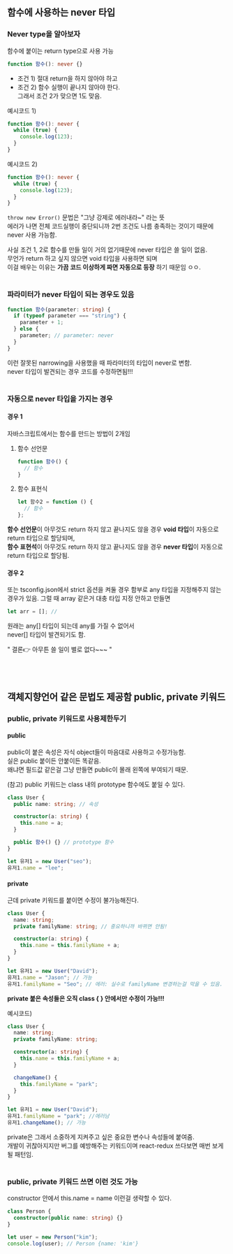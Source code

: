 ## 함수에 사용하는 never 타입

### Never type을 알아보자

함수에 붙이는 return type으로 사용 가능

```typescript
function 함수(): never {}
```

- 조건 1) 절대 return을 하지 않아야 하고
- 조건 2) 함수 실행이 끝나지 않아야 한다.  
  그래서 조건 2가 맞으면 1도 맞음.

예시코드 1)

```typescript
function 함수(): never {
  while (true) {
    console.log(123);
  }
}
```

예시코드 2)

```typescript
function 함수(): never {
  while (true) {
    console.log(123);
  }
}
```

`throw new Error()` 문법은 "그냥 강제로 에러내라~" 라는 뜻  
에러가 나면 전체 코드실행이 중단되니까 2번 조건도 나름 충족하는 것이기 때문에 never 사용 가능함.

사실 조건 1, 2로 함수를 만들 일이 거의 없기때문에 never 타입은 쓸 일이 없음.  
무언가 return 하고 싶지 않으면 void 타입을 사용하면 되며  
이걸 배우는 이유는 **가끔 코드 이상하게 짜면 자동으로 등장** 하기 때문임 ㅇㅇ.  
<br />

### 파라미터가 never 타입이 되는 경우도 있음

```typescript
function 함수(parameter: string) {
  if (typeof parameter === "string") {
    parameter + 1;
  } else {
    parameter; // parameter: never
  }
}
```

이런 잘못된 narrowing을 사용했을 때 파라미터의 타입이 never로 변함.  
never 타입이 발견되는 경우 코드를 수정하면됨!!!  
<br />

### 자동으로 never 타입을 가지는 경우

#### 경우 1

자바스크립트에서는 함수를 만드는 방법이 2개임

1. 함수 선언문

   ```javascript
   function 함수() {
     // 함수
   }
   ```

2. 함수 표현식
   ```javascript
   let 함수2 = function () {
     // 함수
   };
   ```

**함수 선언문**이 아무것도 return 하지 않고 끝나지도 않을 경우 **void 타입**이 자동으로 return 타입으로 할당되며,  
**함수 표현석**이 아무것도 return 하지 않고 끝나지도 않을 경우 **never 타입**이 자동으로 return 타입으로 할당됨.

#### 경우 2

또는 tsconfig.json에서 strict 옵션을 켜둘 경우 함부로 any 타입을 지정해주지 않는 경우가 있음.
그럴 때 array 같은거 대충 타입 지정 안하고 만들면

```typescript
let arr = []; //
```

원래는 any[] 타입이 되는데 any를 가질 수 없어서  
never[] 타입이 발견되기도 함.

" 결론👉 아무튼 쓸 일이 별로 없다~~~ "

<br /><br />

## 객체지향언어 같은 문법도 제공함 public, private 키워드

### public, private 키워드로 사용제한두기

#### public

public이 붙은 속성은 자식 object들이 마음대로 사용하고 수정가능함.  
실은 public 붙이든 안붙이든 똑같음.  
왜냐면 필드값 같은걸 그냥 만들면 public이 몰래 왼쪽에 부여되기 때문.

(참고) public 키워드는 class 내의 prototype 함수에도 붙일 수 있다.

```typescript
class User {
  public name: string; // 속성

  constructor(a: string) {
    this.name = a;
  }

  public 함수() {} // prototype 함수
}

let 유저1 = new User("seo");
유저1.name = "lee";
```

#### private

근데 private 키워드를 붙이면 수정이 불가능해진다.

```typescript
class User {
  name: string;
  private familyName: string; // 중요하니까 바뀌면 안됨!

  constructor(a: string) {
    this.name = this.familyName + a;
  }
}

let 유저1 = new User("David");
유저1.name = "Jason"; // 가능
유저1.familyName = "Seo"; // 에러: 실수로 familyName 변경하는걸 막을 수 있음.
```

**private 붙은 속성들은 오직 class { } 안에서만 수정이 가능!!!**

예시코드)

```typescript
class User {
  name: string;
  private familyName: string;

  constructor(a: string) {
    this.name = this.familyName + a;
  }

  changeName() {
    this.familyName = "park";
  }
}

let 유저1 = new User("David");
유저1.familyName = "park"; //에러남
유저1.changeName(); // 가능
```

private은 그래서 소중하게 지켜주고 싶은 중요한 변수나 속성들에 붙여줌.  
개발이 귀찮아지지만 버그를 예방해주는 키워드이며 react-redux 쓰다보면 매번 보게될 패턴임.  
<br />

### public, private 키워드 쓰면 이런 것도 가능

constructor 안에서 this.name = name 이런걸 생략할 수 있다.

```typescript
class Person {
  constructor(public name: string) {}
}

let user = new Person("kim");
console.log(user); // Person {name: 'kim'}
```
